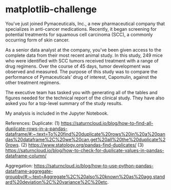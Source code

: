 # matplotlib-challenge

You've just joined Pymaceuticals, Inc., a new pharmaceutical company that specializes in anti-cancer medications. Recently, it began screening for potential treatments for squamous cell carcinoma (SCC), a commonly occurring form of skin cancer.

As a senior data analyst at the company, you've been given access to the complete data from their most recent animal study. In this study, 249 mice who were identified with SCC tumors received treatment with a range of drug regimens. Over the course of 45 days, tumor development was observed and measured. The purpose of this study was to compare the performance of Pymaceuticals’ drug of interest, Capomulin, against the other treatment regimens.

The executive team has tasked you with generating all of the tables and figures needed for the technical report of the clinical study. They have also asked you for a top-level summary of the study results.

My analysis is included in the Jupyter Notebook. 

References:
Duplicate: (1) https://saturncloud.io/blog/how-to-find-all-duplicate-rows-in-a-pandas-dataframe/#:~:text=To%20find%20duplicate%20rows%20in%20a%20pandas%20dataframe%2C%20we%20can,get%20all%20the%20duplicate%20rows.
    (2) https://www.statology.org/pandas-find-duplicates/
    (3) https://saturncloud.io/blog/how-to-check-for-duplicate-values-in-pandas-dataframe-column/

Aggregation: https://saturncloud.io/blog/how-to-use-python-pandas-dataframe-aggregate-groupby/#:~:text=Aggregate%2C%20also%20known%20as%20agg,standard%20deviation%2C%20variance%2C%20etc.
